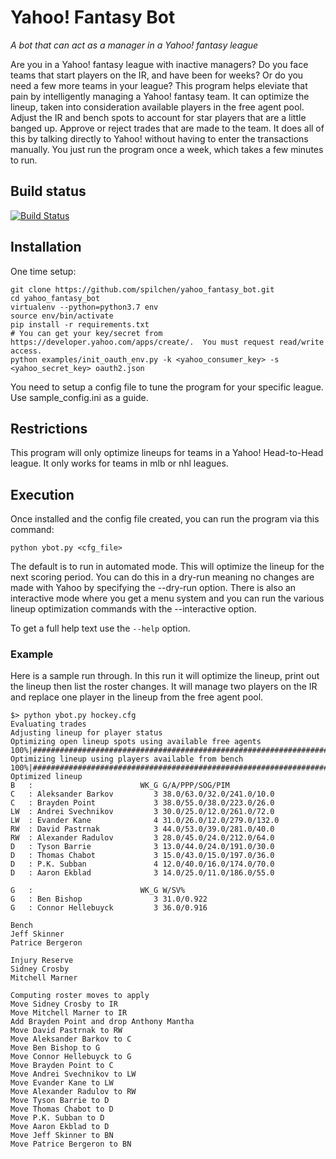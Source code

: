 # Yahoo! Fantasy Bot

_A bot that can act as a manager in a Yahoo! fantasy league_

Are you in a Yahoo! fantasy league with inactive managers?  Do you face teams that start players on the IR, and have been for weeks?  Or do you need a few more teams in your league?  This program helps eleviate that pain by intelligently managing a Yahoo! fantasy team.  It can optimize the lineup, taken into consideration available players in the free agent pool.  Adjust the IR and bench spots to account for star players that are a little banged up.  Approve or reject trades that are made to the team.  It does all of this by talking directly to Yahoo! without having to enter the transactions manually.  You just run the program once a week, which takes a few minutes to run.

## Build status

[![Build Status](https://travis-ci.com/spilchen/yahoo_fantasy_bot.svg?branch=master)](https://travis-ci.com/spilchen/yahoo_fantasy_bot)

## Installation

One time setup:
```
git clone https://github.com/spilchen/yahoo_fantasy_bot.git
cd yahoo_fantasy_bot
virtualenv --python=python3.7 env
source env/bin/activate
pip install -r requirements.txt
# You can get your key/secret from https://developer.yahoo.com/apps/create/.  You must request read/write access.
python examples/init_oauth_env.py -k <yahoo_consumer_key> -s <yahoo_secret_key> oauth2.json
```

You need to setup a config file to tune the program for your specific league.  Use sample_config.ini as a guide.

## Restrictions
This program will only optimize lineups for teams in a Yahoo! Head-to-Head league.  It only works for teams in mlb or nhl leagues.

## Execution
Once installed and the config file created, you can run the program via this command:
```
python ybot.py <cfg_file>
```

The default is to run in automated mode.  This will optimize the lineup for the next scoring period.  You can do this in a dry-run meaning no changes are made with Yahoo by specifying the --dry-run option.  There is also an interactive mode where you get a menu system and you can run the various lineup optimization commands with the --interactive option.

To get a full help text use the `--help` option.

### Example
Here is a sample run through.  In this run it will optimize the lineup, print out the lineup then list the roster changes.  It will manage two players on the IR and replace one player in the lineup from the free agent pool.
```
$> python ybot.py hockey.cfg
Evaluating trades
Adjusting lineup for player status
Optimizing open lineup spots using available free agents
100%|################################################################################################################|
Optimizing lineup using players available from bench
100%|################################################################################################################|
Optimized lineup
B   :                        WK_G G/A/PPP/SOG/PIM
C   : Aleksander Barkov         3 38.0/63.0/32.0/241.0/10.0
C   : Brayden Point             3 38.0/55.0/38.0/223.0/26.0
LW  : Andrei Svechnikov         3 30.0/25.0/12.0/261.0/72.0
LW  : Evander Kane              4 31.0/26.0/12.0/279.0/132.0
RW  : David Pastrnak            3 44.0/53.0/39.0/281.0/40.0
RW  : Alexander Radulov         3 28.0/45.0/24.0/212.0/64.0
D   : Tyson Barrie              3 13.0/44.0/24.0/191.0/30.0
D   : Thomas Chabot             3 15.0/43.0/15.0/197.0/36.0
D   : P.K. Subban               4 12.0/40.0/16.0/174.0/70.0
D   : Aaron Ekblad              3 14.0/25.0/11.0/186.0/55.0

G   :                        WK_G W/SV%
G   : Ben Bishop                3 31.0/0.922
G   : Connor Hellebuyck         3 36.0/0.916

Bench
Jeff Skinner
Patrice Bergeron

Injury Reserve
Sidney Crosby
Mitchell Marner

Computing roster moves to apply
Move Sidney Crosby to IR
Move Mitchell Marner to IR
Add Brayden Point and drop Anthony Mantha
Move David Pastrnak to RW
Move Aleksander Barkov to C
Move Ben Bishop to G
Move Connor Hellebuyck to G
Move Brayden Point to C
Move Andrei Svechnikov to LW
Move Evander Kane to LW
Move Alexander Radulov to RW
Move Tyson Barrie to D
Move Thomas Chabot to D
Move P.K. Subban to D
Move Aaron Ekblad to D
Move Jeff Skinner to BN
Move Patrice Bergeron to BN
```
